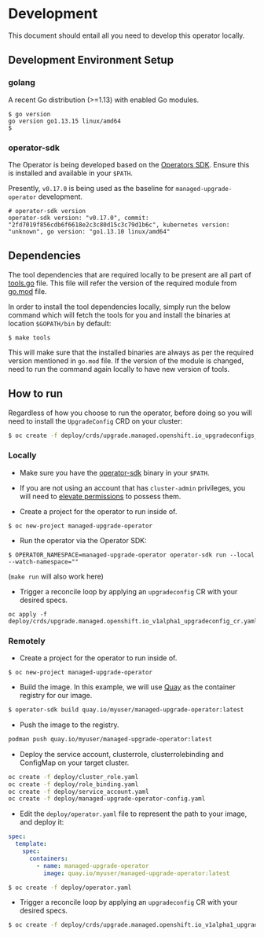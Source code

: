 # Development

This document should entail all you need to develop this operator locally. 

## Development Environment Setup

### golang

A recent Go distribution (>=1.13) with enabled Go modules.

```
$ go version
go version go1.13.15 linux/amd64
$
```

### operator-sdk

The Operator is being developed based on the [Operators SDK](https://github.com/operator-framework/operator-sdk). 
Ensure this is installed and available in your `$PATH`.  

Presently, `v0.17.0` is being used as the baseline for `managed-upgrade-operator` development.  

```
# operator-sdk version
operator-sdk version: "v0.17.0", commit: "2fd7019f856cdb6f6618e2c3c80d15c3c79d1b6c", kubernetes version: "unknown", go version: "go1.13.10 linux/amd64"
```

## Dependencies

The tool dependencies that are required locally to be present are all part of [tools.go](https://github.com/openshift/managed-upgrade-operator/blob/master/tools.go) file. This file will refer the version of the required module from [go.mod](https://github.com/openshift/managed-upgrade-operator/blob/master/go.mod) file.

In order to install the tool dependencies locally, simply run the below command which will fetch the tools for you and install the binaries at location `$GOPATH/bin` by default:

```
$ make tools
```

This will make sure that the installed binaries are always as per the required version mentioned in `go.mod` file. If the version of the module is changed, need to run the command again locally to have new version of tools.

## How to run

Regardless of how you choose to run the operator, before doing so you will need to install the `UpgradeConfig` CRD on your cluster:

```bash
$ oc create -f deploy/crds/upgrade.managed.openshift.io_upgradeconfigs_crd.yaml
```

### Locally

* Make sure you have the [operator-sdk](https://github.com/operator-framework/operator-sdk/releases) binary in your `$PATH`.

* If you are not using an account that has `cluster-admin` privileges, you will need to [elevate permissions](https://github.com/openshift/ops-sop/blob/master/v4/howto/manage-privileges.md) to possess them.

* Create a project for the operator to run inside of.

```
$ oc new-project managed-upgrade-operator
```

* Run the operator via the Operator SDK:

```
$ OPERATOR_NAMESPACE=managed-upgrade-operator operator-sdk run --local --watch-namespace=""
``` 

(`make run` will also work here)

* Trigger a reconcile loop by applying an `upgradeconfig` CR with your desired specs. 

```
oc apply -f deploy/crds/upgrade.managed.openshift.io_v1alpha1_upgradeconfig_cr.yaml
```

### Remotely

* Create a project for the operator to run inside of.

```
$ oc new-project managed-upgrade-operator
```

* Build the image. In this example, we will use [Quay](http://quay.io/) as the container registry for our image.

```bash
$ operator-sdk build quay.io/myuser/managed-upgrade-operator:latest 
``` 

* Push the image to the registry.

```bash
podman push quay.io/myuser/managed-upgrade-operator:latest
```

* Deploy the service account, clusterrole, clusterrolebinding and ConfigMap on your target cluster.

```bash
oc create -f deploy/cluster_role.yaml
oc create -f deploy/role_binding.yaml
oc create -f deploy/service_account.yaml
oc create -f deploy/managed-upgrade-operator-config.yaml
```

* Edit the `deploy/operator.yaml` file to represent the path to your image, and deploy it:

```yaml
spec:
  template:
    spec:
      containers:
        - name: managed-upgrade-operator
          image: quay.io/myuser/managed-upgrade-operator:latest
``` 

```bash
$ oc create -f deploy/operator.yaml
```

* Trigger a reconcile loop by applying an `upgradeconfig` CR with your desired specs. 

```bash
$ oc create -f deploy/crds/upgrade.managed.openshift.io_v1alpha1_upgradeconfig_cr.yaml
```
